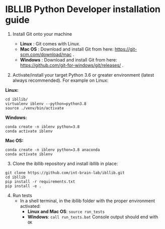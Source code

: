 # IBLLIB Python Developer installation guide

1. Install Git onto your machine

    -   **Linux** : Git comes with Linux.
    -   **Mac OS** : Download and install Git from here: https://git-scm.com/download/mac .
    -   **Windows** : Download and install Git from here: https://github.com/git-for-windows/git/releases/ .

2. Activate/install your target Python 3.6 or greater environment (latest always recommended). For example on Linux:

**Linux:**
```
cd ibllib/
virtualenv iblenv --python=python3.8
source ./venv/bin/activate
```

**Windows:**
```
conda create -n iblenv python=3.8
conda activate iblenv
```

**Mac OS:**
```
conda create -n iblenv python=3.8 anaconda
conda activate iblenv
```


3. Clone the ibllib repository and install ibllib in place:
```
git clone https://github.com/int-brain-lab/ibllib.git
cd ibllib
pip install -r requirements.txt
pip install -e .
```
    

4. Run tests
    -   In a shell terminal, in the ibllib folder with the proper environment activated:
        -   **Linux and Mac OS**: `source run_tests`
        -   **Windows**: `call run_tests.bat`
Console output should end with `OK`
